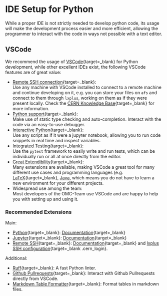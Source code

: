 # IDE Setup for Python

While a proper IDE is not strictly needed to develop python code,
its usage will make the development process easier and more efficient, allowing the programmer to interact with the code in ways not possible with a text editor.


## VSCode

We recommend the usage of [VSCode][vscode_webpage]{target=_blank} for Python development, while other excellent IDEs exist,
the following VSCode features are of great value:

- [Remote SSH connection][vscode_remote_ssh]{target=_blank}:<br>
  Use any machine with VSCode installed to connect to a remote machine and continue developing on it,
  e.g. you can store your files on `afs` and connect to them through `lxplus`, working on them  as if they were present locally.
  Check the [CERN Knowledge Base][vscode_lxplus]{target=_blank} for more information.
- [Python support][vscode_python]{target=_blank}:<br>
  Make use of static type checking and auto-completion. Interact with the code via an easy-to-use debugger.
- [Interactive Python][vscode_interactive_python]{target=_blank}:<br>
  Use any script as if it were a jupyter notebook, allowing you to run code snippets in real time and inspect variables.
- [Integrated Testing][vscode_testing]{target=_blank}:<br>
  Use the `pytest` framework to easily write and run tests, which can be individually run or all at once directly from the editor.
- [Great Extendibility][vscode_marketplace]{target=_blank}:<br>
  Many extensions are available, making VSCode a great tool for many different use cases and programming languages (e.g. [LaTeX][vscode_latex]{target=_blank}, [Java](../../guis/usage/ide_install.md#vscode),
  which means you do not have to learn a new environment for your different projects.
- Widespread use among the team:<br>
  Most developers of the OMC-Team use VSCode and are happy to help you with setting up and using it.

### Recommended Extensions

Main:

- [Python][vscode_python_extension]{target=_blank}: [Documentation][vscode_python]{target=_blank}
- [Jupyter][vscode_jupyter]{target=_blank}: [Documentation][vscode_interactive_python]{target=_blank}
- [Remote SSH][vscode_remote_ssh_extension]{target=_blank}: [Documentation][vscode_remote_ssh]{target=_blank} and [lxplus SSH configuration][vscode_lxplus]{target=_blank .cern_login}.

Additional:

- [Ruff][vscode_ruff]{target=_blank}: A fast Python linter.
- [Github Pullrequests][vscode_github]{target=_blank}: Interact with Github Pullrequests directly from VSCode.
- [Markdown Table Formatter][vscode_markdown_tables]{target=_blank}: Format tables in markdown files.

[vscode_lxplus]: https://cern.service-now.com/service-portal?id=kb_article&n=KB0008901
[vscode_webpage]: https://code.visualstudio.com/
[vscode_python]: https://code.visualstudio.com/docs/python/python-quick-start
[vscode_interactive_python]: https://code.visualstudio.com/docs/python/jupyter-support-py
[vscode_remote_ssh]: https://code.visualstudio.com/docs/remote/ssh-tutorial
[vscode_testing]: https://code.visualstudio.com/docs/python/testing
[vscode_marketplace]: https://marketplace.visualstudio.com/vscode
[vscode_latex]: https://marketplace.visualstudio.com/items?itemName=James-Yu.latex-workshop
[vscode_jupyter]: https://marketplace.visualstudio.com/items?itemName=ms-toolsai.jupyter
[vscode_python_extension]: https://marketplace.visualstudio.com/items?itemName=ms-python.python
[vscode_ruff]: https://marketplace.visualstudio.com/items?itemName=charliermarsh.ruff
[vscode_github]: https://marketplace.visualstudio.com/items?itemName=GitHub.vscode-pull-request-github
[vscode_markdown_tables]: https://marketplace.visualstudio.com/items?itemName=fcrespo82.markdown-table-formatter
[vscode_remote_ssh_extension]: https://marketplace.visualstudio.com/items?itemName=ms-vscode-remote.remote-ssh